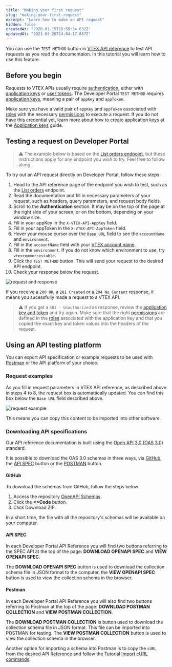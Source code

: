 ```yaml
---
title: "Making your first request"
slug: "making-your-first-request"
excerpt: "Learn how to make an API request"
hidden: false
createdAt: "2020-01-15T18:58:34.632Z"
updatedAt: "2021-03-26T14:04:17.887Z"
---
```


You can use the `TEST METHOD` button in [VTEX API reference](https://developers.vtex.com/docs/api-reference) to test API requests as you read the documentaion. In this tutorial you will learn how to use this feature.

## Before you begin

Requests to VTEX APIs usually require [authentication](https://developers.vtex.com/docs/guides/getting-started-authentication), either with [application keys](https://developers.vtex.com/docs/guides/getting-started-authentication#application-keys) or [user tokens](https://developers.vtex.com/docs/guides/getting-started-authentication#user-token). The Developer Portal `TEST METHOD` requires [application keys](https://developers.vtex.com/docs/guides/getting-started-authentication#application-keys), meaning a pair of `appKey` and `appToken`.

Make sure you have a valid pair of `appKey` and `appToken` associated with [roles](https://help.vtex.com/en/tutorial/roles--7HKK5Uau2H6wxE1rH5oRbc) with the necessary [permissions](https://help.vtex.com/en/tutorial/license-manager-resources--3q6ztrC8YynQf6rdc6euk3) to execute a request. If you do not have this credential yet, learn more about how to create application keys at the [Application keys](https://help.vtex.com/en/tutorial/application-keys--2iffYzlvvz4BDMr6WGUtet) guide.

## Testing a request on Developer Portal

>⚠️ The example below is based on the [List orders endpoint](https://developers.vtex.com/docs/api-reference/orders-api#get-/api/oms/pvt/orders), but these instructions apply for any endpoint you wish to try. Feel free to follow along.

To try out an API request directly on Developer Portal, follow these steps:

1. Head to the API reference page of the endpoint you wish to test, such as the [List orders](https://developers.vtex.com/docs/api-reference/orders-api#get-/api/oms/pvt/orders) endpoint.
2. Read the documentation and fill in necessary parameters of your request, such as headers, query parameters, and request body fields.
3. Scroll to the **Authentication** section. It may be on the top of the page at the right side of your screen, or on the bottom, depending on your window size.
4. Fill in your appKey in the `X-VTEX-API-AppKey` field.
5. Fill in your appToken in the `X-VTEX-API-AppToken` field.
6. Hover your mouse cursor over the `Base URL` field to see the `accountName` and `environment`.
7. Fill in the `accountName` field with your [VTEX account name](https://help.vtex.com/en/tutorial/what-is-an-account-name--i0mIGLcg3QyEy8OCicEoC).
8. Fill in the `environment`. If you do not know which environment to use, try `vtexcommercestable`.
9. Click the `TEST METHOD` button. This will send your request to the desired API endpoint.
10. Check your response below the request.

   ![request and response](https://cdn.jsdelivr.net/gh/vtexdocs/dev-portal-content@main/docs/guides/Getting-Started/getting-started/making-your-first-request-3.png)

If you receive a `200 OK`, a `201 Created` or a `204 No Content` response, it means you sucessfully made a request to a VTEX API.

>⚠️ If you get a `401 - Unauthorized` as response, review the [application key and token](https://developers.vtex.com/docs/guides/getting-started-authentication#application-keys) and try again. Make sure that the right [permissions](https://help.vtex.com/en/tutorial/license-manager-resources--3q6ztrC8YynQf6rdc6euk3) are defined in the [roles](https://help.vtex.com/en/tutorial/roles--7HKK5Uau2H6wxE1rH5oRbc) associated with the application key and that you copied the exact key and token values into the headers of the request.

## Using an API testing platform

You can export API specification or example requests to be used with [Postman](#using-postman) or the API platform of your choice.

### Request examples

As you fill in request parameters in VTEX API reference, as described above in steps 4 to 8, the request box is automattically updated. You can find this box below the `Base URL` field described above.

![request example](https://cdn.jsdelivr.net/gh/vtexdocs/dev-portal-content@main/docs/guides/Getting-Started/getting-started/making-your-first-request-4.png)

This means you can copy this content to be imported into other software.

### Downloading API specifications

Our API reference documentation is built using the [Open API 3.0 (OAS 3.0)](https://github.com/OAI/OpenAPI-Specification/blob/master/versions/3.0.0.md) standard.

It is possible to download the OAS 3.0 schemas in three ways, via [GitHub](#github), the [API SPEC](#api-spec) button or the [POSTMAN](#postman) button.

#### GitHub

To download the schemas from GitHub, follow the steps below:

1. Access the repository [OpenAPI Schemas](https://github.com/vtex/openapi-schemas).
2. Click the **<>Code** button.
3. Click Download ZIP.

In a short time, the file with all the repository's schemas will be available on your computer.

#### API SPEC

In each Developer Portal API Reference you will find two buttons referring to the SPEC API at the top of the page: **DOWNLOAD OPENAPI SPEC** and **VIEW OPENAPI SPEC**.

The **DOWNLOAD OPENAPI SPEC** button is used to download the collection schema file in JSON format to the computer, the **VIEW OPENAPI SPEC** button is used to view the collection schema in the browser.

#### Postman

In each Developer Portal API Reference you will also find two buttons referring to Postman at the top of the page: **DOWNLOAD POSTMAN COLLECTION** and **VIEW POSTMAN COLLECTION**.

The **DOWNLOAD POSTMAN COLLECTION**  is button used to download the collection schema file in JSON format. This file can be imported into POSTMAN for testing. The **VIEW POSTMAN COLLECTION** button is used to view the collection schema in the browser.

Another option for importing a schema into Postman is to copy the `cURL` from the desired API Reference and follow the Tutorial [Import cURL commands](https://learning.postman.com/docs/getting-started/importing-and-exporting/importing-curl-commands/#import-a-curl-command-into-postman).
